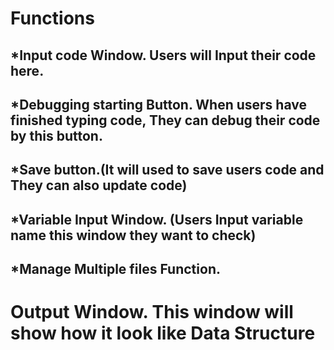 # Functions
## *Input code Window. Users will Input their code here. 
## *Debugging starting Button. When users have finished typing code, They can debug their code by this button. 
## *Save button.(It will used to save users code and They can also update code)
## *Variable Input Window. (Users Input variable name this window they want to check)
## *Manage Multiple files Function.
# Output Window. This window will show how it look like Data Structure
